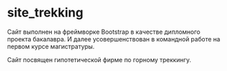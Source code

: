 # site_trekking

Сайт выполнен на фреймворке Bootstrap в качестве дипломного проекта бакалавра.
И далее усовершенствован в командной работе на первом курсе магистратуры.

Сайт посвящен гипотетической фирме по горному треккингу.
